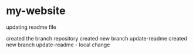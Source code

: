 # my-website

updating readme file

created the branch repository
created new branch update-readme
created new branch update-readme - local change